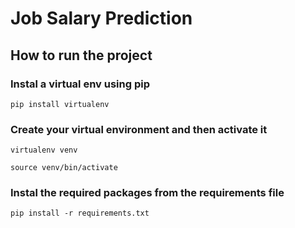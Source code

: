 # Job Salary Prediction

## How to run the project

### Instal a virtual env using pip

    pip install virtualenv
    
### Create your virtual environment and then activate it

    virtualenv venv
    
    source venv/bin/activate
    
### Instal the required packages from the requirements file

    pip install -r requirements.txt
